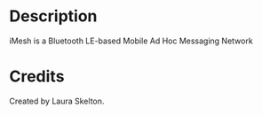 Description
===========
iMesh is a Bluetooth LE-based Mobile Ad Hoc Messaging Network

Credits
===========
Created by Laura Skelton.